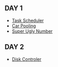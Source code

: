 ## DAY 1
- [Task Scheduler](https://leetcode.com/problems/task-scheduler/)
- [Car Pooling](https://leetcode.com/problems/car-pooling/)
- [Super Ugly Number](https://leetcode.com/problems/super-ugly-number/)

## DAY 2
- [Disk Controler](https://programmers.co.kr/learn/courses/30/lessons/42627)
